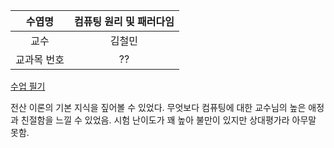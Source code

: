 | 수엽명 | 컴퓨팅 원리 및 패러다임 |
| :--: | :--: |
| 교수 | 김철민 |
| 교과목 번호 | ?? |

[수업 필기](./note.md)

전산 이론의 기본 지식을 짚어볼 수 있었다. 무엇보다 컴퓨팅에 대한 교수님의 높은 애정과 친절함을 느낄 수 있었음. 시험 난이도가 꽤 높아 불만이 있지만 상대평가라 아무말 못함.
